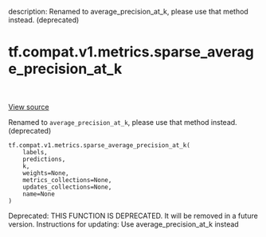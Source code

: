 description: Renamed to average_precision_at_k, please use that method instead. (deprecated)

<div itemscope itemtype="http://developers.google.com/ReferenceObject">
<meta itemprop="name" content="tf.compat.v1.metrics.sparse_average_precision_at_k" />
<meta itemprop="path" content="Stable" />
</div>

# tf.compat.v1.metrics.sparse_average_precision_at_k

<!-- Insert buttons and diff -->

<table class="tfo-notebook-buttons tfo-api nocontent" align="left">

</table>

<a target="_blank" class="external" href="/code/stable/tensorflow/python/ops/metrics_impl.py">View source</a>



Renamed to `average_precision_at_k`, please use that method instead. (deprecated)

<pre class="devsite-click-to-copy prettyprint lang-py tfo-signature-link">
<code>tf.compat.v1.metrics.sparse_average_precision_at_k(
    labels,
    predictions,
    k,
    weights=None,
    metrics_collections=None,
    updates_collections=None,
    name=None
)
</code></pre>



<!-- Placeholder for "Used in" -->

Deprecated: THIS FUNCTION IS DEPRECATED. It will be removed in a future version.
Instructions for updating:
Use average_precision_at_k instead